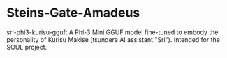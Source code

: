 # Steins-Gate-Amadeus
sri-phi3-kurisu-gguf: A Phi-3 Mini GGUF model fine-tuned to embody the personality of Kurisu Makise (tsundere AI assistant "Sri"). Intended for the SOUL project.

